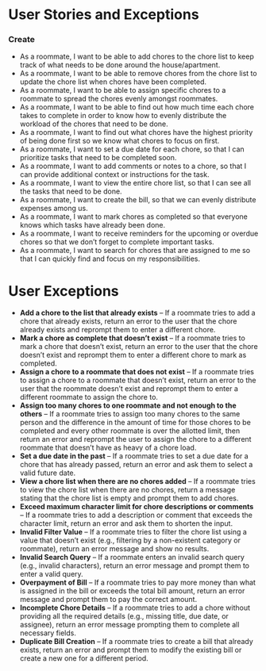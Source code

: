# User Stories and Exceptions

### Create

- As a roommate, I want to be able to add chores to the chore list to keep track of what needs to be done around the house/apartment.
- As a roommate, I want to be able to remove chores from the chore list to update the chore list when chores have been completed.
- As a roommate, I want to be able to assign specific chores to a roommate to spread the chores evenly amongst roommates.
- As a roommate, I want to be able to find out how much time each chore takes to complete in order to know how to evenly distribute the workload of the chores that need to be done.
- As a roommate, I want to find out what chores have the highest priority of being done first so we know what chores to focus on first.
- As a roommate, I want to set a due date for each chore, so that I can prioritize tasks that need to be completed soon.
- As a roommate, I want to add comments or notes to a chore, so that I can provide additional context or instructions for the task.
- As a roommate, I want to view the entire chore list, so that I can see all the tasks that need to be done.
- As a roommate, I want to create the bill, so that we can evenly distribute expenses among us.
- As a roommate, I want to mark chores as completed so that everyone knows which tasks have already been done.
- As a roommate, I want to receive reminders for the upcoming or overdue chores so that we don’t forget to complete important tasks.
- As a roommate, I want to search for chores that are assigned to me so that I can quickly find and focus on my responsibilities.

# User Exceptions

- **Add a chore to the list that already exists** – If a roommate tries to add a chore that already exists, return an error to the user that the chore already exists and reprompt them to enter a different chore.
- **Mark a chore as complete that doesn’t exist** – If a roommate tries to mark a chore that doesn’t exist, return an error to the user that the chore doesn’t exist and reprompt them to enter a different chore to mark as completed.
- **Assign a chore to a roommate that does not exist** – If a roommate tries to assign a chore to a roommate that doesn’t exist, return an error to the user that the roommate doesn’t exist and reprompt them to enter a different roommate to assign the chore to.
- **Assign too many chores to one roommate and not enough to the others** – If a roommate tries to assign too many chores to the same person and the difference in the amount of time for those chores to be completed and every other roommate is over the allotted limit, then return an error and reprompt the user to assign the chore to a different roommate that doesn’t have as heavy of a chore load.
- **Set a due date in the past** – If a roommate tries to set a due date for a chore that has already passed, return an error and ask them to select a valid future date.
- **View a chore list when there are no chores added** – If a roommate tries to view the chore list when there are no chores, return a message stating that the chore list is empty and prompt them to add chores.
- **Exceed maximum character limit for chore descriptions or comments** – If a roommate tries to add a description or comment that exceeds the character limit, return an error and ask them to shorten the input.
- **Invalid Filter Value** – If a roommate tries to filter the chore list using a value that doesn’t exist (e.g., filtering by a non-existent category or roommate), return an error message and show no results.
- **Invalid Search Query** – If a roommate enters an invalid search query (e.g., invalid characters), return an error message and prompt them to enter a valid query.
- **Overpayment of Bill** – If a roommate tries to pay more money than what is assigned in the bill or exceeds the total bill amount, return an error message and prompt them to pay the correct amount.
- **Incomplete Chore Details** – If a roommate tries to add a chore without providing all the required details (e.g., missing title, due date, or assignee), return an error message prompting them to complete all necessary fields.
- **Duplicate Bill Creation** – If a roommate tries to create a bill that already exists, return an error and prompt them to modify the existing bill or create a new one for a different period.

